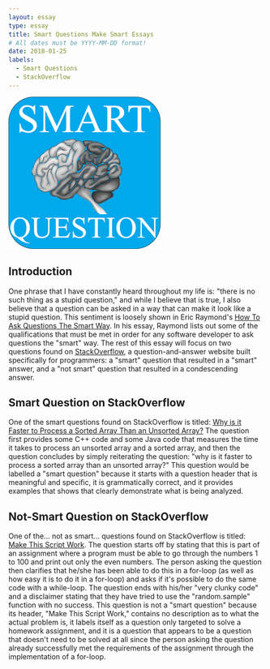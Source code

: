 ```yaml
---
layout: essay
type: essay
title: Smart Questions Make Smart Essays
# All dates must be YYYY-MM-DD format!
date: 2018-01-25
labels:
  - Smart Questions
  - StackOverflow
---
```


<img class="ui image" src="../images/smartQuestion.png">

## Introduction

One phrase that I have constantly heard throughout my life is: "there is no such thing as a stupid question," and while I believe that is true, I also believe that a question can be asked in a way that can make it look like a stupid question. This sentiment is loosely shown in Eric Raymond's [How To Ask Questions The Smart Way](http://www.catb.org/esr/faqs/smart-questions.html). In his essay, Raymond lists out some of the qualifications that must be met in order for any software developer to ask questions the "smart" way. The rest of this essay will focus on two questions found on [StackOverflow](https://stackoverflow.com/), a question-and-answer website built specifically for programmers: a "smart" question that resulted in a "smart" answer, and a "not smart" question that resulted in a condescending answer.

## Smart Question on StackOverflow

One of the smart questions found on StackOverflow is titled: [Why is it Faster to Process a Sorted Array Than an Unsorted Array?](https://stackoverflow.com/questions/11227809/why-is-it-faster-to-process-a-sorted-array-than-an-unsorted-array) The question first provides some C++ code and some Java code that measures the time it takes to process an unsorted array and a sorted array, and then the question concludes by simply reiterating the question: "why is it faster to process a sorted array than an unsorted array?" This question would be labelled a "smart question" because it starts with a question header that is meaningful and specific, it is grammatically correct, and it provides examples that shows that clearly demonstrate what is being analyzed. 

## Not-Smart Question on StackOverflow

One of the... not as smart... questions found on StackOverflow is titled: [Make This Script Work](https://stackoverflow.com/questions/32590751/make-this-script-work). The question starts off by stating that this is part of an assignment where a program must be able to go through the numbers 1 to 100 and print out only the even numbers. The person asking the question then clarifies that he/she has been able to do this in a for-loop (as well as how easy it is to do it in a for-loop) and asks if it's possible to do the same code with a while-loop. The question ends with his/her "very clunky code" and a disclaimer stating that they have tried to use the "random.sample" function with no success. This question is not a "smart question" because its header, "Make This Script Work," contains no description as to what the actual problem is, it labels itself as a question only targeted to solve a homework assignment, and it is a question that appears to be a question that doesn't need to be solved at all since the person asking the question already successfully met the requirements of the assignment through the implementation of a for-loop.
